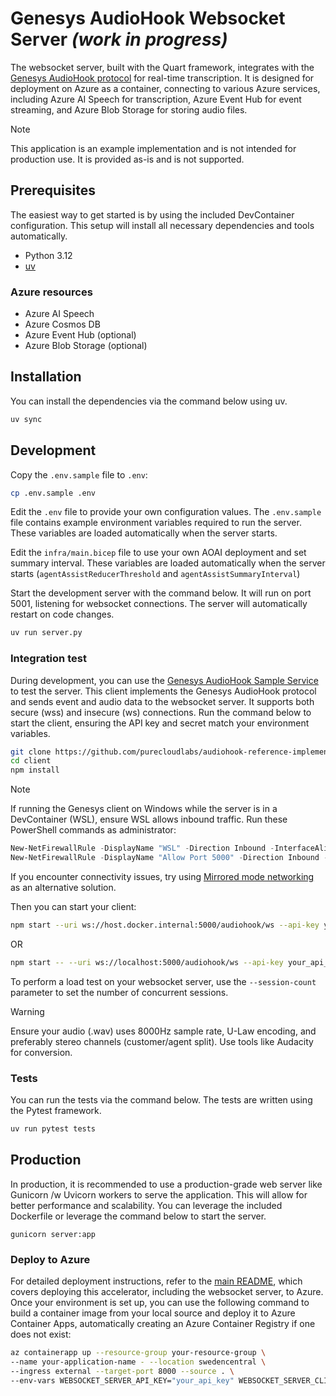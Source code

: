 # Genesys AudioHook Websocket Server _(work in progress)_

The websocket server, built with the Quart framework, integrates with the [Genesys AudioHook protocol](https://developer.genesys.cloud/devapps/audiohook) for real-time transcription. It is designed for deployment on Azure as a container, connecting to various Azure services, including Azure AI Speech for transcription, Azure Event Hub for event streaming, and Azure Blob Storage for storing audio files.

> [!NOTE]
> This application is an example implementation and is not intended for production use. It is provided as-is and is not supported.

## Prerequisites

The easiest way to get started is by using the included DevContainer configuration. This setup will install all necessary dependencies and tools automatically.

- Python 3.12
- [uv](https://docs.astral.sh/uv/getting-started/installation/)

### Azure resources

- Azure AI Speech
- Azure Cosmos DB
- Azure Event Hub (optional)
- Azure Blob Storage (optional)

## Installation

You can install the dependencies via the command below using uv.

```bash
uv sync
```

## Development

Copy the `.env.sample` file to `.env`:

```bash
cp .env.sample .env
```

Edit the `.env` file to provide your own configuration values. The `.env.sample` file contains example environment variables required to run the server. These variables are loaded automatically when the server starts.

Edit the `infra/main.bicep` file to use your own AOAI deployment and set summary interval. These variables are loaded automatically when the server starts (`agentAssistReducerThreshold` and `agentAssistSummaryInterval`)

Start the development server with the command below. It will run on port 5001, listening for websocket connections. The server will automatically restart on code changes.

```bash
uv run server.py
```

### Integration test

During development, you can use the [Genesys AudioHook Sample Service](https://github.com/purecloudlabs/audiohook-reference-implementation/tree/main/client) to test the server. This client implements the Genesys AudioHook protocol and sends event and audio data to the websocket server. It supports both secure (wss) and insecure (ws) connections. Run the command below to start the client, ensuring the API key and secret match your environment variables.

```bash
git clone https://github.com/purecloudlabs/audiohook-reference-implementation.git
cd client
npm install
```

> [!NOTE]
> If running the Genesys client on Windows while the server is in a DevContainer (WSL), ensure WSL allows inbound traffic. Run these PowerShell commands as administrator:
>
> ```powershell
> New-NetFirewallRule -DisplayName "WSL" -Direction Inbound -InterfaceAlias "vEthernet (WSL (Hyper-V firewall))" -Action Allow
> New-NetFirewallRule -DisplayName "Allow Port 5000" -Direction Inbound -LocalPort 5000 -Protocol TCP -Action Allow
> ```
>
> If you encounter connectivity issues, try using [Mirrored mode networking](https://learn.microsoft.com/en-us/windows/wsl/networking#mirrored-mode-networking) as an alternative solution.


Then you can start your client:
```bash
npm start --uri ws://host.docker.internal:5000/audiohook/ws --api-key your_api_key --client-secret your_secret --wavfile your_audio.wav
```
OR
```bash
npm start -- --uri ws://localhost:5000/audiohook/ws --api-key your_api_key --client-secret  your_secret --wavfile your_audio.wav
```

To perform a load test on your websocket server, use the `--session-count` parameter to set the number of concurrent sessions.

> [!WARNING]
> Ensure your audio (.wav) uses 8000Hz sample rate, U-Law encoding, and preferably stereo channels (customer/agent split). Use tools like Audacity for conversion.

### Tests

You can run the tests via the command below. The tests are written using the Pytest framework.

```bash
uv run pytest tests
```

## Production

In production, it is recommended to use a production-grade web server like Gunicorn /w Uvicorn workers to serve the application. This will allow for better performance and scalability. You can leverage the included Dockerfile or leverage the command below to start the server.

```
gunicorn server:app
```

### Deploy to Azure

For detailed deployment instructions, refer to the [main README](../../README.md#deployment), which covers deploying this accelerator, including the websocket server, to Azure. Once your environment is set up, you can use the following command to build a container image from your local source and deploy it to Azure Container Apps, automatically creating an Azure Container Registry if one does not exist:

```bash
az containerapp up --resource-group your-resource-group \
--name your-application-name - --location swedencentral \
--ingress external --target-port 8000 --source . \
--env-vars WEBSOCKET_SERVER_API_KEY="your_api_key" WEBSOCKET_SERVER_CLIENT_SECRET="your_secret=" DEBUG_MODE="true"
```
